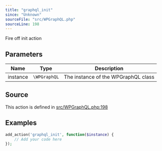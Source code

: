 ```yaml
---
title: "graphql_init"
since: "Unknown"
sourceFile: "src/WPGraphQL.php"
sourceLine: 198
---
```



Fire off init action

## Parameters

| Name | Type | Description |
|------|------|-------------|
| instance | `\WPGraphQL` | The instance of the WPGraphQL class |


## Source

This action is defined in [src/WPGraphQL.php:198](https://github.com/wp-graphql/wp-graphql/blob/develop/src/WPGraphQL.php#L198)


## Examples

```php
add_action('graphql_init', function($instance) {
    // Add your code here
});
```